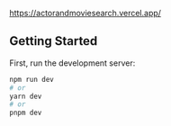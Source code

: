 https://actorandmoviesearch.vercel.app/

## Getting Started

First, run the development server:

```bash
npm run dev
# or
yarn dev
# or
pnpm dev
```

